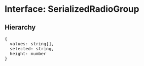 # Interface: SerializedRadioGroup

## Hierarchy

<Hierarchy
  :extend="{name: 'SerializedUINode', link: './serialized-ui-node'}"
/>

<pre>
{
  values: string[],
  selected: string,
  height: number
}
</pre>
